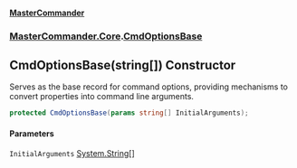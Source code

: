 #### [MasterCommander](MasterCommander.md 'MasterCommander')
### [MasterCommander.Core](MasterCommander.md#MasterCommander.Core 'MasterCommander.Core').[CmdOptionsBase](CmdOptionsBase.md 'MasterCommander.Core.CmdOptionsBase')

## CmdOptionsBase(string[]) Constructor

Serves as the base record for command options, providing mechanisms to convert properties into command line arguments.

```csharp
protected CmdOptionsBase(params string[] InitialArguments);
```
#### Parameters

<a name='MasterCommander.Core.CmdOptionsBase.CmdOptionsBase(string[]).InitialArguments'></a>

`InitialArguments` [System.String](https://docs.microsoft.com/en-us/dotnet/api/System.String 'System.String')[[]](https://docs.microsoft.com/en-us/dotnet/api/System.Array 'System.Array')